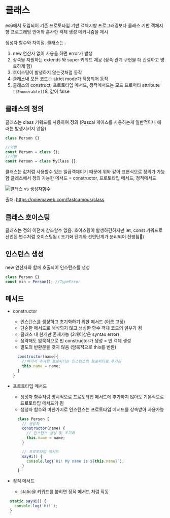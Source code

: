 # 클래스

es6에서 도입되어 기존 프로토타입 기반 객체지향 프로그래밍보다 클래스 기반 객체지향 프로그래밍 언어와 흡사한 객체 생성 메커니즘을 제시

생성자 함수와 차이점. 클래스는..

1. new 연산자 없이 사용을 하면 error가 발생
2. 상속을 지원하는 extends 와 super 키워드 제공 (상속 관계 구현을 더 간결하고 명료하게 함)
3. 호이스팅이 발생하지 않는것처럼 동작
4. 클래스내 모든 코드는 strict mode가 적용되어 동작
5. 클래스의 construct, 프로토타입 메서드, 정적메서드는 모드 프로퍼티 attribute `[[Enumerable]]`의 값이 false

## 클래스의 정의

클래스는 class 키워드를 사용하여 정의 (Pascal 케이스를 사용하는게 일반적이나 에러는 발생시키지 않음)

```javascript
class Person {}

//익명
const Person = class {};
//기명
const Person = class MyClass {};
```

클래스는 값처럼 사용할수 있는 일급객체이기 때문에 위와 같이 표현식으로 정의가 가능함
클래스에서 정의 가능한 메서드 = constructor, 프로토타입 메서드, 정적메서드

![클래스 vs 생성자함수](https://poiemaweb.com/assets/fs-images/25-1.png)

출처: https://poiemaweb.com/fastcampus/class

## 클래스 호이스팅

클래스는 정의 이전에 참조할수 없음. 호이스팅이 발생하긴하지만 let, const 키워드로 선언된 변수처럼 호이스팅됨 ( 초기화 단계와 선언단계가 분리되어 진행됨)

## 인스턴스 생성

new 연산자와 함께 호출되어 인스턴스를 생성

```javascript
class Person {}
const min = Person(); //TypeError
```

## 메서드

- constructor 
  - 인스턴스를 생성하고 초기화하기 위한 메서드 (이름 고정)
  - 단순한 메서드로 해석되지 않고 생성한 함수 객체 코드의 일부가 됨
  - 클래스 내 한개만 존재가능 (2개이상은 syntax error)
  - 생략해도 암묵적으로 빈 constructor가 생성 = 빈 객체 생성
  - 별도의 반환문을 갖지 않음 (암묵적으로 this를 반환)
  ```javascript class Person {
    constructor(name){
      //여기서 추가한 프로퍼티는 인스턴스의 프로퍼티로 추가됨
      this.name = name;
    }
  }
  ```
- 프로토타입 메서드
  - 생성자 함수처럼 명시적으로 프로토타입 메서드에 추가하지 않아도 기본적으로 프로토타입 메서드가 됨
  - 생성자 함수와 마찬가지로 인스턴스는 프로토타입 메서드를 상속받아 사용가능

  ```javascript
    class Person {
      // 생성자
      constructor(name) {
        // 인스턴스 생성 및 초기화
        this.name = name;
      }

      // 프로토타입 메서드
      sayHi() {
        console.log(`Hi! My name is ${this.name}`);
      }
    }
  ```
- 정적 메서드
  - static을 키워드를 붙히면 정적 메서드 처럼 작동

```javascript
  static sayHi() {
    console.log('Hi!');
  }
```
